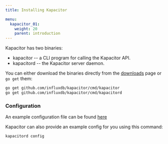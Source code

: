```yaml
---
title: Installing Kapacitor

menu:
  kapacitor_01:
    weight: 20
    parent: introduction
---
```


Kapacitor has two binaries:

* kapacitor -- a CLI program for calling the Kapacitor API.
* kapacitord -- the Kapacitor server daemon.

You can either download the binaries directly from the [downloads](/download/#download) page or `go get` them:

```sh
go get github.com/influxdb/kapacitor/cmd/kapacitor
go get github.com/influxdb/kapacitor/cmd/kapacitord
```


### Configuration

An example configuration file can be found [here](https://github.com/influxdb/kapacitor/blob/master/etc/kapacitor/kapacitor.conf)

Kapacitor can also provide an example config for you using this command:

```sh
kapacitord config
```

